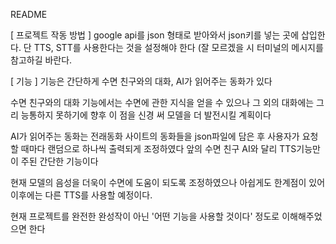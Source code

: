README

[ 프로젝트 작동 방법 ]
google api를 json 형태로 받아와서 json키를 넣는 곳에 삽입한다.
단 TTS, STT를 사용한다는 것을 설정해야 한다
(잘 모르겠을 시 터미널의 메시지를 참고하길 바란다.

[ 기능 ]
기능은 간단하게 수면 친구와의 대화, AI가 읽어주는 동화가 있다

수면 친구와의 대화 기능에서는 수면에 관한 지식을 얻을 수 있으나
그 외의 대화에는 그리 능통하지 못하기에 향후 이 점을 신경 써
모델을 더 발전시킬 계획이다

AI가 읽어주는 동화는 전래동화 사이트의 동화들을 json파일에 담은 후
사용자가 요청할 때마다 랜덤으로 하나씩 출력되게 조정하였다
앞의 수면 친구 AI와 달리 TTS기능만이 주된 간단한 기능이다

현재 모델의 음성을 더욱이 수면에 도움이 되도록 조정하였으나 
아쉽게도 한계점이 있어 이후에는 다른 TTS를 사용할 예정이다.

현재 프로젝트를 완전한 완성작이 아닌 '어떤 기능을 사용할 것이다'
정도로 이해해주었으면 한다
